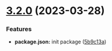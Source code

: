 # [3.2.0](https://github.com/dnt-team/impetus-typegen/compare/v3.1.0...v3.2.0) (2023-03-28)


### Features

* **package.json:** init package ([5b9c13a](https://github.com/dnt-team/impetus-typegen/commit/5b9c13a2640459e2e9b5c1670a9578db8d721217))
